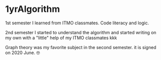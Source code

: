 # 1yrAlgorithm
1st semester I learned from ITMO classmates. Code literacy and logic. 

2nd semester I started to understand the algorithm and started writing on my own with a "little" help of my ITMO classmates kkk

Graph theory was my favorite subject in the second semester. it is signed on 2020 June. 🤓 